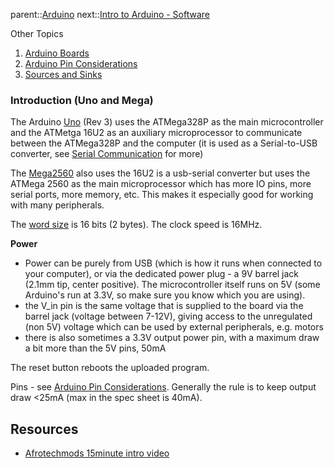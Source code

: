 parent::[Arduino](Arduino.md)
next::[Intro to Arduino - Software](Intro%20to%20Arduino%20-%20Software.md)

Other Topics
1. [Arduino Boards](Arduino%20Boards.md)
2. [Arduino Pin Considerations](Arduino%20Pin%20Considerations.md)
3. [Sources and Sinks](Sources%20and%20Sinks.md)

### Introduction (Uno and Mega)

The Arduino [Uno](Uno.md) (Rev 3) uses the ATMega328P as the main microcontroller and the ATMetga 16U2 as an auxiliary microprocessor to communicate between the ATMega328P and the computer (it is used as a Serial-to-USB converter, see [Serial Communication](Serial%20Communication.md) for more)

The [Mega2560](Mega2560.md) also uses the 16U2 is a usb-serial converter but uses the ATMega 2560 as the main microprocessor which has more IO pins, more serial ports, more memory, etc. This makes it especially good for working with many peripherals. 

The [word size](word%20size.md) is 16 bits (2 bytes). The clock speed is 16MHz. 

**Power**
- Power can be purely from USB (which is how it runs when connected to your computer), or via the dedicated power plug - a 9V barrel jack (2.1mm tip, center positive). The microcontroller itself runs on 5V (some Arduino's run at 3.3V, so make sure you know which you are using).
- the V_in pin is the same voltage that is supplied to the board via the barrel jack (voltage between 7-12V), giving access to the unregulated (non 5V) voltage which can be used by external peripherals, e.g. motors
- there is also sometimes a 3.3V output power pin, with a maximum draw a bit more than the 5V pins, 50mA

The reset button reboots the uploaded program.

Pins - see [Arduino Pin Considerations](Arduino%20Pin%20Considerations.md). Generally the rule is to keep output draw <25mA (max in the spec sheet is 40mA).

## Resources
- [Afrotechmods 15minute intro video](https://www.youtube.com/watch?v=nL34zDTPkcs)
